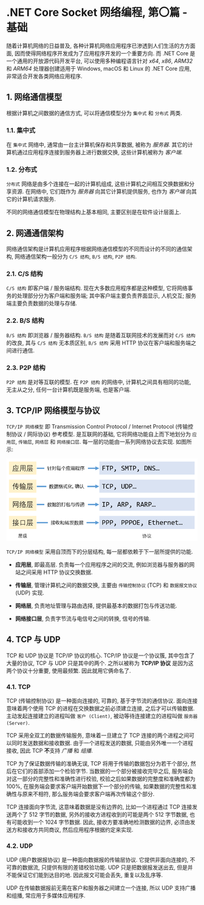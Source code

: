 # .NET Core Socket 网络编程, 第〇篇 - 基础

随着计算机网络的日益普及, 各种计算机网络应用程序已渗透到人们生活的方方面面, 因而使得网络程序开发成为了应用程序开发的一个重要方向. 而 .NET Core 是一个通用的开放源代码开发平台, 可以使用多种编程语言针对 *x64*, *x86*, *ARM32* 和 *ARM64* 处理器创建适用于 Windows, macOS 和 Linux 的 .NET Core 应用, 非常适合开发各类网络应用程序.

## 1. 网络通信模型

根据计算机之间数据的通信方式, 可以将通信模型分为 `集中式` 和 `分布式` 两类.

### 1.1. 集中式

在 `集中式` 网络中, 通常由一台主计算机保存和共享数据, 被称为 *服务器*. 其它的计算机通过应用程序连接到服务器上进行数据交换, 这些计算机被称为 *客户端*.

### 1.2. 分布式

`分布式` 网络是由多个连接在一起的计算机组成, 这些计算机之间相互交换数据和分享资源. 在网络中, 它们既作为 *服务器* 向其它计算机提供服务, 也作为 *客户端* 向其它的计算机请求服务.

不同的网络通信模型在物理结构上基本相同, 主要区别是在软件设计层面上.

## 2. 网通通信架构

网络通信架构是计算机应用程序根据网络通信模型的不同而设计的不同的通信架构, 网络通信架构一般分为 `C/S 结构`, `B/S 结构`, `P2P 结构`.

### 2.1. C/S 结构

`C/S 结构` 即客户端 / 服务端结构. 现在大多数应用程序都是这种模型, 它将网络事务的处理部分分为客户端和服务端; 其中客户端主要负责界面显示, 人机交互; 服务端主要负责数据的处理与存储.

### 2.2. B/S 结构

`B/S 结构` 即浏览器 / 服务器结构. `B/S 结构` 是随着互联网技术的发展而对 `C/S 结构` 的改良, 其与 `C/S 结构` 无本质区别, `B/S 结构` 采用 HTTP 协议在客户端和服务端之间进行通信.

### 2.3. P2P 结构

`P2P 结构` 是对等互联的模型. 在 `P2P 结构` 的网络中, 计算机之间具有相同的功能, 无主从之分, 任何一台计算机既是服务端, 也是客户端.

## 3. TCP/IP 网络模型与协议

`TCP/IP 网络模型` 即 Transmission Control Protocol / Internet Protocol (传输控制协议 / 网际协议) 参考模型. 是互联网的基础, 它将网络功能自上而下地划分为 `应用层`, `传输层`, `网络层` 和 `网络接口层`. 每一层的功能由一系列网络协议去实现. 如图所示:

![TCP/IP 网络模型与协议](./images/dotnet-core-socket-networking-programming/01-basics/tcp-ip-architecture.png)

`TCP/IP 网络模型` 采用自顶而下的分层结构, 每一层都依赖于下一层所提供的功能.

- **应用层**, 即最高层. 负责每一个应用程序之间的交流, 例如浏览器与服务器的网站之间采用 HTTP 协议交换数据.

- **传输层**, 管理计算机之间的数据交换, 主要由 `传输控制协议` (TCP) 和 `数据报文协议` (UDP) 实现.

- **网络层**, 负责地址管理与路由选择, 提供最基本的数据打包与传送功能.

- **网络接口层**, 负责字节流与电信号之间的转换, 信号的传输.

## 4. TCP 与 UDP

TCP 和 UDP 协议是 TCP/IP 协议的核心. TCP/IP 协议是一个协议簇, 其中包含了大量的协议, TCP 与 UDP 只是其中的两个. 之所以被称为 **TCP/IP 协议** 是因为这两个协议十分重要, 使用最频繁. 因此就用它俩命名了.

### 4.1. TCP

TCP (传输控制协议) 是一种面向连接的, 可靠的, 基于字节流的通信协议. 面向连接意味着两个使用 TCP 的进程在交换数据之前必须建立连接, 之后才可以传输数据. 主动发起连接建立的进程叫做 `客户 (Client)`, 被动等待连接建立的进程叫做 `服务器 (Server)`.

TCP 采用全双工的数据传输服务, 意味着一旦建立了 TCP 连接的两个进程之间可以同时发送数据和接收数据. 由于一个进程发送的数据, 只能由另外唯一一个进程接收, 因此 TCP **不**支持 *广播* 和 *组播*.

TCP 为了保证数据传输的准确无误, TCP 将用于传输的数据包分为若干个部分, 然后在它们的首部添加一个检验字节. 当数据的一个部分被接收完毕之后, 服务端会对这一部分的完整性和准确性进行校验, 校验之后如果数据的完整度和准确度都为 100%, 在服务端会要求客户端开始数据下一个部分的传输, 如果数据的完整性和准确性与原来不相符, 那么服务端会要求客户端再次传输这个部分.

TCP 连接面向字节流, 这意味着数据是没有边界的, 比如一个进程通过 TCP 连接发送两个了 512 字节的数据, 另外的接收方进程收到的可能是两个 512 字节数据, 也有可能收到一个 1024 字节数据. 因此, 接收方要准确地检测数据的边界, 必须由发送方和接收方共同商议, 然后应用程序根据约定来实现.

### 4.2. UDP

UDP (用户数据报协议) 是一种面向数据报的传输层协议. 它提供非面向连接的, 不可靠的数据流, 只提供有限的差错校验功能. UDP 只是把数据报发送出去, 但是并不能保证它们能到达目的地. 因此报文可能会丢失, 重复以及乱序等.

UDP 在传输数据报前无需在客户和服务器之间建立一个连接, 所以 UDP 支持广播和组播, 常应用于多媒体应用程序.
